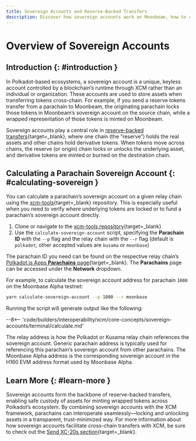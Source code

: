 ```yaml
---
title: Sovereign Accounts and Reserve-Backed Transfers
description: Discover how sovereign accounts work on Moonbeam, how to calculate them, and their role in cross-chain asset transfers.
---
```


# Overview of Sovereign Accounts

## Introduction {: #introduction }

In Polkadot-based ecosystems, a sovereign account is a unique, keyless account controlled by a blockchain’s runtime through XCM rather than an individual or organization. These accounts are used to store assets when transferring tokens cross-chain. For example, if you send a reserve tokens transfer from a parachain to Moonbeam, the originating parachain locks those tokens in Moonbeam’s sovereign account on the source chain, while a wrapped representation of those tokens is minted on Moonbeam.

Sovereign accounts play a central role in [reserve-backed transfers](https://wiki.polkadot.network/learn/learn-xcm-usecases/#reserve-asset-transfer){target=\_blank}, where one chain (the “reserve”) holds the real assets and other chains hold derivative tokens. When tokens move across chains, the reserve (or origin) chain locks or unlocks the underlying asset, and derivative tokens are minted or burned on the destination chain.

## Calculating a Parachain Sovereign Account {: #calculating-sovereign }

You can calculate a parachain’s sovereign account on a given relay chain using the [xcm-tools](https://github.com/Moonsong-Labs/xcm-tools){target=\_blank} repository. This is especially useful when you need to verify where underlying tokens are locked or to fund a parachain’s sovereign account directly.

1. Clone or navigate to the [xcm-tools repository](https://github.com/Moonsong-Labs/xcm-tools){target=\_blank}
2. Use the `calculate-sovereign-account` script, specifying the **Parachain ID** with the `--p` flag and the relay chain with the `--r` flag (default is `polkadot`; other accepted values are `kusama` or `moonbase`)

The parachain ID you need can be found on the respective relay chain’s [Polkadot.js Apps **Parachains** page](https://polkadot.js.org/apps/?rpc=wss%3A%2F%2Frelay.api.moonbase.moonbeam.network#/parachains){target=\_blank}. The **Parachains** page can be accessed under the **Network** dropdown.

For example, to calculate the sovereign account address for parachain `1000` on the Moonbase Alpha testnet:

```bash
yarn calculate-sovereign-account --p 1000 --r moonbase
```

Running the script will generate output like the following:

--8<-- 'code/builders/interoperability/xcm/core-concepts/sovereign-accounts/terminal/calculate.md'

The relay address is how the Polkadot or Kusama relay chain references the sovereign account. Generic parachain address is typically used for referencing this parachain’s sovereign account from other parachains. The Moonbase Alpha address is the corresponding sovereign account in the H160 EVM address format used by Moonbase Alpha.

## Learn More {: #learn-more }

Sovereign accounts form the backbone of reserve-backed transfers, enabling safe custody of assets for minting wrapped tokens across Polkadot’s ecosystem. By combining sovereign accounts with the XCM framework, parachains can interoperate seamlessly—locking and unlocking assets in a transparent, trust-minimized way. For more information about how sovereign accounts facilitate cross-chain transfers with XCM, be sure to check out the [Send XC-20s section](/builders/interoperability/xcm/xc20/send-xc20s/overview/){target=\_blank}.